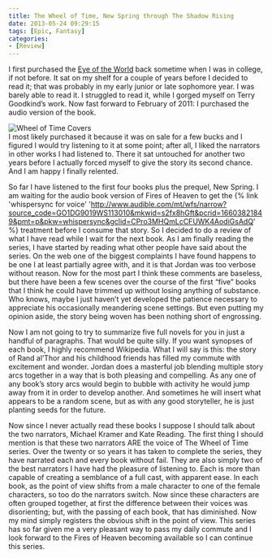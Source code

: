 ```yaml
---
title: The Wheel of Time, New Spring through The Shadow Rising
date: 2013-05-24 09:29:15
tags: [Epic, Fantasy]
categories: 
- [Review]
---
```

I first purchased the [Eye of the World](https://www.amazon.com/gp/product/0812511816/ref=as_li_tl?ie=UTF8&tag=mysite009e-20&camp=1789&creative=9325&linkCode=as2&creativeASIN=0812511816&linkId=b75c2d7f30702bc4772f706c72494e30)  back sometime when I was in college, if not before.  It sat on my shelf for a couple of years before I decided to read it; that was probably in my early junior or late sophomore year.  I was barely able to read it.  I struggled to read it, while I gorged myself on Terry Goodkind’s work.  Now fast forward to February of 2011: I purchased  the audio version of the book.  <!-- more --><div class="embedded-image-right">![Wheel of Time Covers](./wheel-of-time-covers.png)</div>I most likely purchased it because it was on sale for a few bucks and I figured I would try listening to it at some point; after all, I liked the narrators in other works I had listened to.  There it sat untouched for another two years before I actually forced myself to give the story its second chance.  And I am happy I finally relented.

So far I have listened to the first four books plus the prequel, New Spring.  I am waiting for the audio book version of Fires of Heaven to get the {% link 'whispersync for voice' 'http://www.audible.com/mt/wfs/narrow?source_code=GO1DG9019WS113010&mkwid=s2fx8hGft&pcrid=16603821849&pmt=p&pkw=whispersync&gclid=CPro3MHQmLcCFUWK4AodiGsAdQ' %} treatment before I consume that story.  So I decided to do a review of what I have read while I wait for the next book.  As I am finally reading the series, I have started by reading what other people have said about the series.  On the web one of the biggest complaints I have found happens to be one I at least partially agree with, and it is that Jordan was too verbose without reason.  Now for the most part I think these comments are baseless, but there have been a few scenes over the course of the first “five” books that I think he could have trimmed up without losing anything of substance.  Who knows, maybe I just haven’t yet developed the patience necessary to appreciate his occasionally meandering scene settings.  But even putting my opinion aside, the story being woven has been nothing short of engrossing.

Now I am not going to try to summarize five full novels for you in just a handful of paragraphs. That would be quite silly.  If you want synopses of each book, I highly recommend Wikipedia.  What I will say is this: the story of Rand al’Thor and his childhood friends has filled my commute with excitement and wonder.  Jordan does a masterful job blending multiple story arcs together in a way that is both pleasing and compelling.  As any one of any book’s story arcs would begin to bubble with activity he would jump away from it in order to develop another.  And sometimes he will insert what appears to be a random scene, but as with any good storyteller, he is just planting seeds for the future.

Now since I never actually read these books I suppose I should talk about the two narrators, Michael Kramer and Kate Reading.  The first thing I should mention is that these two narrators ARE the voice of The Wheel of Time series.  Over the twenty or so years it has taken to complete the series, they have narrated each and every book without fail.  They are also simply two of the best narrators I have had the pleasure of listening to. Each is more than capable of creating a semblance of a full cast, with apparent ease.  In each book, as the point of view shifts from a male character to one of the female characters, so too do the narrators switch.   Now since these characters are often grouped together, at first the difference between their voices was disorienting; but, with the passing of each book, that has diminished.  Now my mind simply registers the obvious shift in the point of view.  This series has so far given me a very pleasant way to pass my daily commute and I look forward to the Fires of Heaven becoming available so I can continue this series.